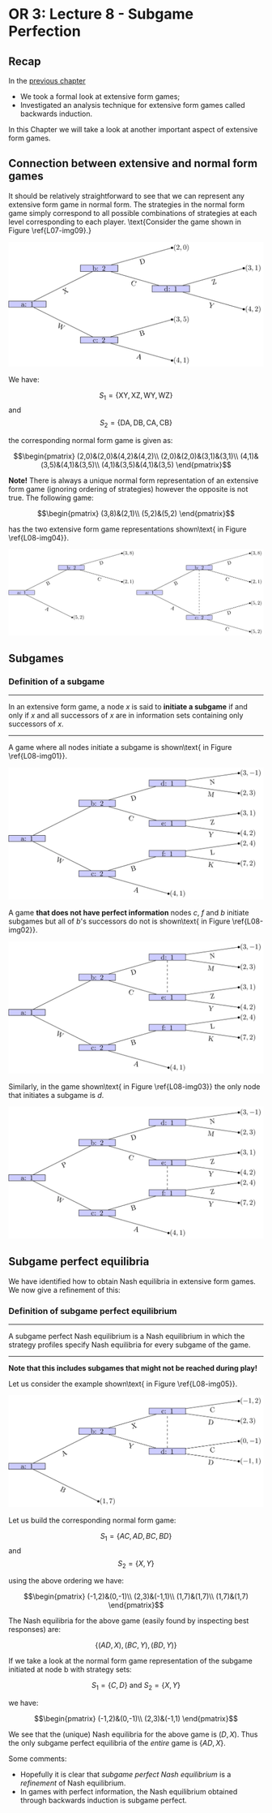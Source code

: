 # OR 3: Lecture 8 - Subgame Perfection

## Recap

In the [previous chapter](Chapter_07-Extensive_form_games_and_backwards_induction.md)

- We took a formal look at extensive form games;
- Investigated an analysis technique for extensive form games called backwards induction.

In this Chapter we will take a look at another important aspect of extensive form games.

## Connection between extensive and normal form games

It should be relatively straightforward to see that we can represent any extensive form game in normal form. The strategies in the normal form game simply correspond to all possible combinations of strategies at each level corresponding to each player. \text{Consider the game shown in Figure \ref{L07-img09}.}

![An extensive form game.\label{L07-img09}](images/L07-img09.png)

We have:

$$S_1=\{\text{XY},\text{XZ},\text{WY},\text{WZ}\}$$
and
$$S_2=\{\text{DA},\text{DB},\text{CA},\text{CB}\}$$

the corresponding normal form game is given as:

$$\begin{pmatrix}
(2,0)&(2,0)&(4,2)&(4,2)\\
(2,0)&(2,0)&(3,1)&(3,1)\\
(4,1)&(3,5)&(4,1)&(3,5)\\
(4,1)&(3,5)&(4,1)&(3,5)
\end{pmatrix}$$

**Note!** There is always a unique normal form representation of an extensive form game (ignoring ordering of strategies) however the opposite is not true. The following game:

$$\begin{pmatrix}
(3,8)&(2,1)\\
(5,2)&(5,2)
\end{pmatrix}$$

has the two extensive form game representations shown\text{ in Figure \ref{L08-img04}}.

![Two extensive form games corresponding to the same extensive form game.\label{L08-img04}](images/L08-img04.png)

## Subgames

### Definition of a subgame

---

In an extensive form game, a node $x$ is said to **initiate a subgame** if and only if $x$ and all successors of $x$ are in information sets containing only successors of $x$.

---

A game where all nodes initiate a subgame is shown\text{ in Figure \ref{L08-img01}}.

![All nodes initiate a subgame.\label{L08-img01}](images/L08-img01.png)

A game **that does not have perfect information** nodes $c$, $f$ and $b$ initiate subgames but all of $b$'s successors do not is shown\text{ in Figure \ref{L08-img02}}.

![Nodes c,f and b initiate a subgame.\label{L08-img02}](images/L08-img02.png)

Similarly, in the game shown\text{ in Figure \ref{L08-img03}} the only node that initiates a subgame is $d$.

![Node d initiates a subgame.\label{L08-img03}](images/L08-img03.png)

## Subgame perfect equilibria

We have identified how to obtain Nash equilibria in extensive form games. We now give a refinement of this:

### Definition of subgame perfect equilibrium

---

A subgame perfect Nash equilibrium is a Nash equilibrium in which the strategy profiles specify Nash equilibria for every subgame of the game.

---

**Note that this includes subgames that might not be reached during play!**

Let us consider the example shown\text{ in Figure \ref{L08-img05}}.

![A running example of a game with subgame perfect equilibrium.\label{L08-img05}](images/L08-img05.png)

Let us build the corresponding normal form game:

$$S_1=\{AC,AD,BC,BD\}$$
and
$$S_2=\{X,Y\}$$

using the above ordering we have:

$$\begin{pmatrix}
(-1,2)&(0,-1)\\
(2,3)&(-1,1)\\
(1,7)&(1,7)\\
(1,7)&(1,7)
\end{pmatrix}$$

The Nash equilibria for the above game (easily found by inspecting best responses) are:

$$\{(AD,X),(BC,Y),(BD,Y)\}$$

If we take a look at the normal form game representation of the subgame initiated at node b with strategy sets:

$$S_1=\{C,D\}\text{ and }S_2=\{X,Y\}$$

we have:

$$\begin{pmatrix}
(-1,2)&(0,-1)\\
(2,3)&(-1,1)
\end{pmatrix}$$

We see that the (unique) Nash equilibria for the above game is $(D,X)$. Thus the only subgame perfect equilibria of the *entire* game is $\{AD,X\}$.

Some comments:

- Hopefully it is clear that *subgame perfect Nash equilibrium* is a _refinement_ of Nash equilibrium.
- In games with perfect information, the Nash equilibrium obtained through backwards induction is subgame perfect.
